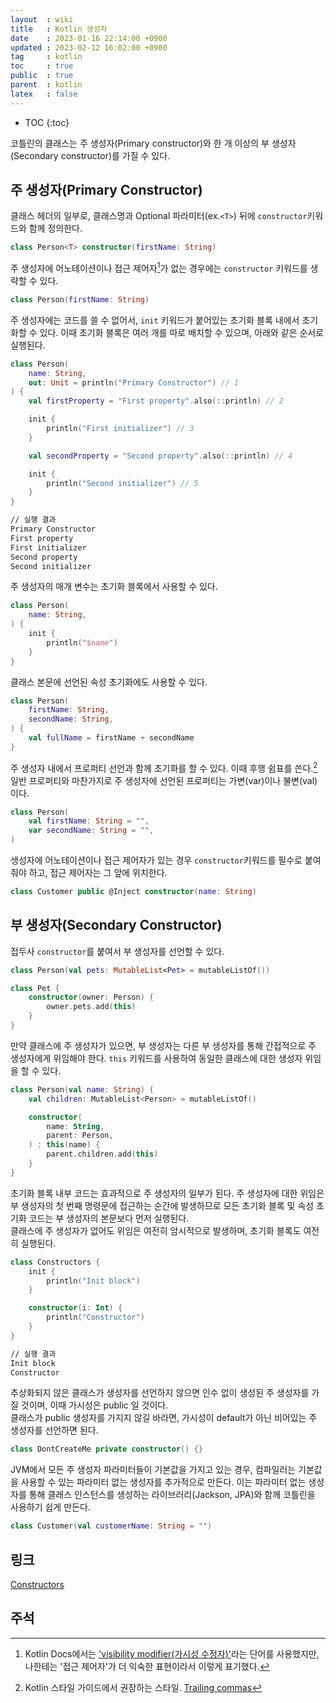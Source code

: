 ```yaml
---
layout  : wiki
title   : Kotlin 생성자
date    : 2023-01-16 22:14:00 +0900
updated : 2023-02-12 16:02:00 +0900
tag     : kotlin
toc     : true
public  : true
parent  : kotlin
latex   : false
---
```


* TOC
{:toc}

코틀린의 클래스는 주 생성자(Primary constructor)와 한 개 이상의 부 생성자(Secondary constructor)를 가질 수 있다.

## 주 생성자(Primary Constructor)
클래스 헤더의 일부로, 클래스명과 Optional 파라미터(ex.`<T>`) 뒤에 `constructor`키워드와 함께 정의한다.
```kotlin
class Person<T> constructor(firstName: String)
```

주 생성자에 어노테이션이나 접근 제어자[^visibility-modifier]가 없는 경우에는 `constructor` 키워드를 생략할 수 있다.
```kotlin
class Person(firstName: String)
```

주 생성자에는 코드를 쓸 수 없어서, `init` 키워드가 붙어있는 초기화 블록 내에서 초기화할 수 있다. 이때 초기화 블록은 여러 개를 따로 배치할 수 있으며, 아래와 같은 순서로 실행된다.
```kotlin
class Person(
    name: String,
    out: Unit = println("Primary Constructor") // 1
) {
    val firstProperty = "First property".also(::println) // 2

    init {
        println("First initializer") // 3
    }

    val secondProperty = "Second property".also(::println) // 4

    init {
        println("Second initializer") // 5
    }
}
```

```bash
// 실행 결과
Primary Constructor
First property
First initializer
Second property
Second initializer
```

주 생성자의 매개 변수는 초기화 블록에서 사용할 수 있다.
```kotlin
class Person(
    name: String,
) {
    init {
        println("$name")
    }
}
```

클래스 본문에 선언된 속성 초기화에도 사용할 수 있다.
```kotlin
class Person(
    firstName: String,
    secondName: String,
) {
    val fullName = firstName + secondName
}
```

주 생성자 내에서 프로퍼티 선언과 함께 초기화를 할 수 있다. 이때 후행 쉼표를 쓴다.[^trailing-commas]  
일반 프로퍼티와 마찬가지로 주 생성자에 선언된 프로퍼티는 가변(var)이나 불변(val)이다.
```kotlin
class Person(
    val firstName: String = "",
    var secondName: String = "",
)
```

생성자에 어노테이션이나 접근 제어자가 있는 경우 `constructor`키워드를 필수로 붙여줘야 하고, 접근 제어자는 그 앞에 위치한다.
```kotlin
class Customer public @Inject constructor(name: String)
```

## 부 생성자(Secondary Constructor)
접두사 `constructor`를 붙여서 부 생성자를 선언할 수 있다.
```kotlin
class Person(val pets: MutableList<Pet> = mutableListOf())

class Pet {
    constructor(owner: Person) {
        owner.pets.add(this)
    }
}
```

만약 클래스에 주 생성자가 있으면, 부 생성자는 다른 부 생성자를 통해 간접적으로 주 생성자에게 위임해야 한다. `this` 키워드를 사용하여 동일한 클래스에 대한 생성자 위임을 할 수 있다.
```kotlin
class Person(val name: String) {
    val children: MutableList<Person> = mutableListOf()

    constructor(
        name: String,
        parent: Person,
    ) : this(name) {
        parent.children.add(this)
    }
}
```

초기화 블록 내부 코드는 효과적으로 주 생성자의 일부가 된다. 주 생성자에 대한 위임은 부 생성자의 첫 번째 명령문에 접근하는 순간에 발생하므로 모든 초기화 블록 및 속성 초기화 코드는 부 생성자의 본문보다 먼저 실행된다.  
클래스에 주 생성자가 없어도 위임은 여전히 암시적으로 발생하며, 초기화 블록도 여전히 실행된다.
```kotlin
class Constructors {
    init {
        println("Init block")
    }

    constructor(i: Int) {
        println("Constructor")
    }
}
```

```bash
// 실행 결과
Init block
Constructor
```

추상화되지 않은 클래스가 생성자를 선언하지 않으면 인수 없이 생성된 주 생성자를 가질 것이며, 이때 가시성은 public 일 것이다.  
클래스가 public 생성자를 가지지 않길 바라면, 가시성이 default가 아닌 비어있는 주 생성자를 선언하면 된다.
```kotlin
class DontCreateMe private constructor() {}
```

JVM에서 모든 주 생성자 파라미터들이 기본값을 가지고 있는 경우, 컴파일러는 기본값을 사용할 수 있는 파라미터 없는 생성자를 추가적으로 만든다. 이는 파라미터 없는 생성자를 통해 클래스 인스턴스를 생성하는 라이브러리(Jackson, JPA)와 함께 코틀린을 사용하기 쉽게 만든다.
```kotlin
class Customer(val customerName: String = "")
```

## 링크
[Constructors](https://kotlinlang.org/docs/classes.html#constructors)

## 주석
[^visibility-modifier]: Kotlin Docs에서는 ['visibility modifier(가시성 수정자)'](https://kotlinlang.org/docs/visibility-modifiers.html#constructors)라는 단어를 사용했지만, 나한테는 '접근 제어자'가 더 익숙한 표현이라서 이렇게 표기했다.

[^trailing-commas]: Kotlin 스타일 가이드에서 권장하는 스타일. [Trailing commas](https://kotlinlang.org/docs/coding-conventions.html#trailing-commas)
